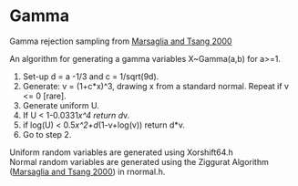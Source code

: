 # Gamma
Gamma rejection sampling from [Marsaglia and Tsang 2000](http://delivery.acm.org/10.1145/360000/358414/p363-marsaglia.pdf?ip=149.169.219.168&id=358414&acc=ACTIVE%20SERVICE&key=B63ACEF81C6334F5%2EBD7B0059B564CDBA%2E4D4702B0C3E38B35%2E4D4702B0C3E38B35&CFID=617740920&CFTOKEN=73882148&__acm__=1422565045_2c273a62b5e5db6113168b5247aaaa8f)


An algorithm for generating a gamma variables X~Gamma(a,b) for a>=1.  
1. Set-up d = a -1/3 and c = 1/sqrt(9d).  
2. Generate: v = (1+c*x)^3, drawing x from a standard normal. Repeat if v <= 0 [rare].  
3. Generate uniform U.    
4. If U < 1-0.0331*x^4 return d*v.  
5. if log(U) < 0.5*x^2+d*(1-v+log(v)) return d*v.  
6. Go to step 2.  

Uniform random variables are generated using Xorshift64.h  
Normal random variables are generated using the Ziggurat Algorithm ([Marsaglia and Tsang 2000](http://www.jstatsoft.org/v05/i08/paper)) in rnormal.h. 
